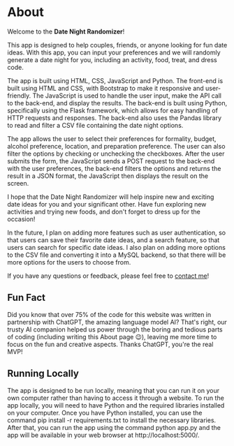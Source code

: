 About
=====

Welcome to the **Date Night Randomizer**!

This app is designed to help couples, friends, or anyone looking for fun date ideas. With this app, you can input your preferences and we will randomly generate a date night for you, including an activity, food, treat, and dress code.

The app is built using HTML, CSS, JavaScript and Python. The front-end is built using HTML and CSS, with Bootstrap to make it responsive and user-friendly. The JavaScript is used to handle the user input, make the API call to the back-end, and display the results. The back-end is built using Python, specifically using the Flask framework, which allows for easy handling of HTTP requests and responses. The back-end also uses the Pandas library to read and filter a CSV file containing the date night options.

The app allows the user to select their preferences for formality, budget, alcohol preference, location, and preparation preference. The user can also filter the options by checking or unchecking the checkboxes. After the user submits the form, the JavaScript sends a POST request to the back-end with the user preferences, the back-end filters the options and returns the result in a JSON format, the JavaScript then displays the result on the screen.

I hope that the Date Night Randomizer will help inspire new and exciting date ideas for you and your significant other. Have fun exploring new activities and trying new foods, and don't forget to dress up for the occasion!

In the future, I plan on adding more features such as user authentication, so that users can save their favorite date ideas, and a search feature, so that users can search for specific date ideas. I also plan on adding more options to the CSV file and converting it into a MySQL backend, so that there will be more options for the users to choose from.

If you have any questions or feedback, please feel free to [contact me](emailto:michellep1994@gmail.com)!

Fun Fact
--------

Did you know that over 75% of the code for this website was written in partnership with ChatGPT, the amazing language model AI? That's right, our trusty AI companion helped us power through the boring and tedious parts of coding (including writing this About page 😉), leaving me more time to focus on the fun and creative aspects. Thanks ChatGPT, you're the real MVP!

Running Locally
---------------

The app is designed to be run locally, meaning that you can run it on your own computer rather than having to access it through a website. To run the app locally, you will need to have Python and the required libraries installed on your computer. Once you have Python installed, you can use the command pip install -r requirements.txt to install the necessary libraries. After that, you can run the app using the command python app.py and the app will be available in your web browser at http://localhost:5000/.